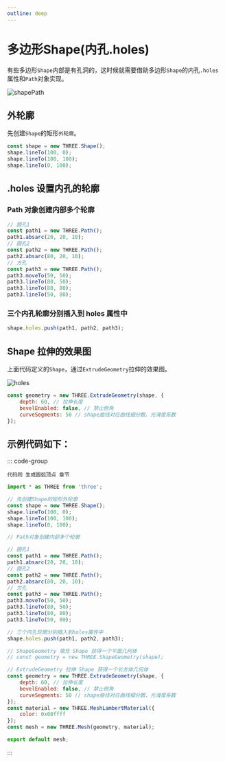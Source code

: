 ```yaml
---
outline: deep
---
```


# 多边形Shape(内孔.holes)

有些多边形`Shape`内部是有孔洞的，这时候就需要借助多边形`Shape`的内孔`.holes`属性和`Path`对象实现。

![shapePath](/phaseF/shapePath.svg)

## 外轮廓

先创建`Shape`的矩形`外轮廓`。

```js
const shape = new THREE.Shape();
shape.lineTo(100, 0);
shape.lineTo(100, 100);
shape.lineTo(0, 100);
```

## .holes 设置内孔的轮廓

### Path 对象创建内部多个轮廓

```js
// 圆孔1
const path1 = new THREE.Path();
path1.absarc(20, 20, 10);
// 圆孔2
const path2 = new THREE.Path();
path2.absarc(80, 20, 10);
// 方孔
const path3 = new THREE.Path();
path3.moveTo(50, 50);
path3.lineTo(80, 50);
path3.lineTo(80, 80);
path3.lineTo(50, 80);
```
### 三个内孔轮廓分别插入到 holes 属性中

```js
shape.holes.push(path1, path2, path3);
```

## Shape 拉伸的效果图

上面代码定义的`Shape`，通过`ExtrudeGeometry`拉伸的效果图。

![holes](/phaseF/holes.jpg)

```js
const geometry = new THREE.ExtrudeGeometry(shape, {
    depth: 60, // 拉伸长度
    bevelEnabled: false, // 禁止倒角
    curveSegments: 50 // shape曲线对应曲线细分数，光滑度系数
});
```

## 示例代码如下：

::: code-group
```vue [index.vue]
代码同 生成圆弧顶点 章节
```
```js [model.js]
import * as THREE from 'three';

// 先创建Shape的矩形外轮廓
const shape = new THREE.Shape();
shape.lineTo(100, 0);
shape.lineTo(100, 100);
shape.lineTo(0, 100);

// Path对象创建内部多个轮廓

// 圆孔1
const path1 = new THREE.Path();
path1.absarc(20, 20, 10);
// 圆孔2
const path2 = new THREE.Path();
path2.absarc(80, 20, 10);
// 方孔
const path3 = new THREE.Path();
path3.moveTo(50, 50);
path3.lineTo(80, 50);
path3.lineTo(80, 80);
path3.lineTo(50, 80);

// 三个内孔轮廓分别插入到holes属性中
shape.holes.push(path1, path2, path3);

// ShapeGeometry 填充 Shape 获得一个平面几何体
// const geometry = new THREE.ShapeGeometry(shape);

// ExtrudeGeometry 拉伸 Shape 获得一个长方体几何体
const geometry = new THREE.ExtrudeGeometry(shape, {
    depth: 60, // 拉伸长度
    bevelEnabled: false, // 禁止倒角
    curveSegments: 50 // shape曲线对应曲线细分数，光滑度系数
});
const material = new THREE.MeshLambertMaterial({
    color: 0x00ffff
});
const mesh = new THREE.Mesh(geometry, material);

export default mesh;
```
:::